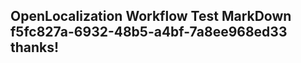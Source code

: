<properties
ms.topic="hero-topic"
ms.test1="hero-topic"
ms.test2="test"/>

## OpenLocalization Workflow Test MarkDown f5fc827a-6932-48b5-a4bf-7a8ee968ed33 thanks!
